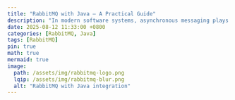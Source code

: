 ```yaml
---
title: "RabbitMQ with Java – A Practical Guide"
description: "In modern software systems, asynchronous messaging plays a vital role in building scalable, decoupled applications. RabbitMQ is one of the most popular message brokers, implementing the AMQP (Advanced Message Queuing Protocol). It acts as a middleman between producers (senders) and consumers (receivers), ensuring reliable delivery of messages."
date: 2025-08-12 11:33:00 +0800
categories: [RabbitMQ, Java]
tags: [RabbitMQ]
pin: true
math: true
mermaid: true
image:
  path: /assets/img/rabbitmq-logo.png
  lqip: /assets/img/rabbitmq-blur.png
  alt: "RabbitMQ with Java integration"
---
```

